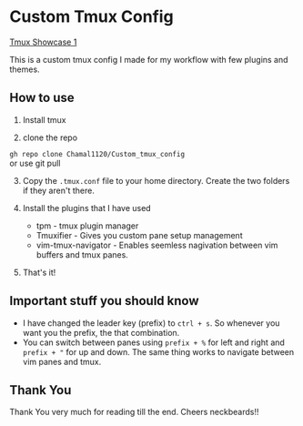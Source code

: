 # Custom Tmux Config

[Tmux Showcase 1](/images/tmux_showcase1.png)

This is a custom tmux config I made for my workflow with few plugins and themes.

## How to use

1. Install tmux

1. clone the repo

```gh repo clone Chamal1120/Custom_tmux_config``` <br>or use git pull

3. Copy the `.tmux.conf` file to your home directory. Create the two folders if they aren't there.

2. Install the plugins that I have used

    - tpm - tmux plugin manager
    - Tmuxifier - Gives you custom pane setup management
    - vim-tmux-navigator - Enables seemless nagivation between vim buffers and tmux panes.

3. That's it!

## Important stuff you should know

 - I have changed the leader key (prefix) to `ctrl + s`. So whenever you want you the prefix, the that combination.
 - You can switch between panes using `prefix + %` for left and right and `prefix + "` for up and down. The same thing works to navigate between vim panes and tmux.

## Thank You

Thank You very much for reading till the end.
Cheers neckbeards!!

